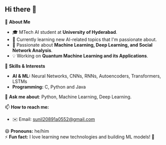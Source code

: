 ## Hi there 👋

🚀 **About Me**
- 🎓 MTech AI student at **University of Hyderabad**.  
- 🌱 Currently learning new AI-related topics that I'm passionate about.  
- 🔭 Passionate about **Machine Learning, Deep Learning, and Social Network Analysis**.  
- 💡 Working on **Quantum Machine Learning and its Applications**.  

🌱 **Skills & Interests**  
- **AI & ML:** Neural Networks, CNNs, RNNs, Autoencoders, Transformers, LSTMs  
- **Programming:** C, Python and Java 

💬 **Ask me about**: Python, Machine Learning, Deep Learning.  

📫 **How to reach me:**  
- ✉️ Email: sunil20891a0552@gmail.com  

😄 **Pronouns:** he/him  
⚡ **Fun fact:** I love learning new technologies and building ML models! 🚀  

